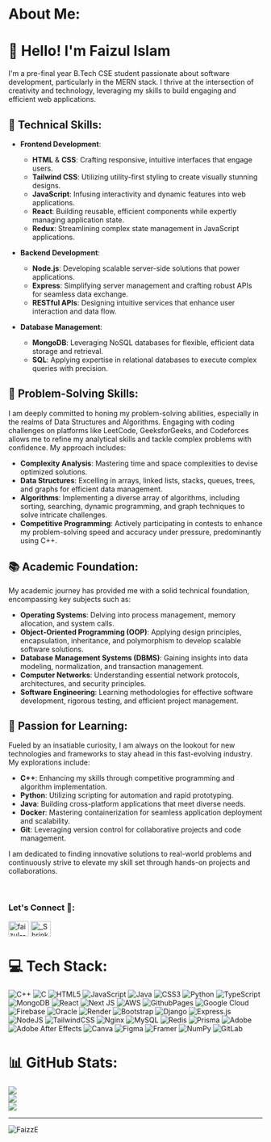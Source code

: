 #  About Me: 

# 👋 Hello! I'm Faizul Islam

I'm a pre-final year B.Tech CSE student passionate about software development, particularly in the MERN stack. I thrive at the intersection of creativity and technology, leveraging my skills to build engaging and efficient web applications.

## 🌟 Technical Skills:

- **Frontend Development**: 
  - **HTML** & **CSS**: Crafting responsive, intuitive interfaces that engage users.
  - **Tailwind CSS**: Utilizing utility-first styling to create visually stunning designs.
  - **JavaScript**: Infusing interactivity and dynamic features into web applications.
  - **React**: Building reusable, efficient components while expertly managing application state.
  - **Redux**: Streamlining complex state management in JavaScript applications.

- **Backend Development**: 
  - **Node.js**: Developing scalable server-side solutions that power applications.
  - **Express**: Simplifying server management and crafting robust APIs for seamless data exchange.
  - **RESTful APIs**: Designing intuitive services that enhance user interaction and data flow.

- **Database Management**:
  - **MongoDB**: Leveraging NoSQL databases for flexible, efficient data storage and retrieval.
  - **SQL**: Applying expertise in relational databases to execute complex queries with precision.


## 🧩 Problem-Solving Skills:
I am deeply committed to honing my problem-solving abilities, especially in the realms of Data Structures and Algorithms. Engaging with coding challenges on platforms like LeetCode, GeeksforGeeks, and Codeforces allows me to refine my analytical skills and tackle complex problems with confidence. My approach includes:

- **Complexity Analysis**: Mastering time and space complexities to devise optimized solutions.
- **Data Structures**: Excelling in arrays, linked lists, stacks, queues, trees, and graphs for efficient data management.
- **Algorithms**: Implementing a diverse array of algorithms, including sorting, searching, dynamic programming, and graph techniques to solve intricate challenges.
- **Competitive Programming**: Actively participating in contests to enhance my problem-solving speed and accuracy under pressure, predominantly using C++.

## 📚 Academic Foundation:
My academic journey has provided me with a solid technical foundation, encompassing key subjects such as:
- **Operating Systems**: Delving into process management, memory allocation, and system calls.
- **Object-Oriented Programming (OOP)**: Applying design principles, encapsulation, inheritance, and polymorphism to develop scalable software solutions.
- **Database Management Systems (DBMS)**: Gaining insights into data modeling, normalization, and transaction management.
- **Computer Networks**: Understanding essential network protocols, architectures, and security principles.
- **Software Engineering**: Learning methodologies for effective software development, rigorous testing, and efficient project management.

## 🌱 Passion for Learning:
Fueled by an insatiable curiosity, I am always on the lookout for new technologies and frameworks to stay ahead in this fast-evolving industry. My explorations include:

- **C++**: Enhancing my skills through competitive programming and algorithm implementation.
- **Python**: Utilizing scripting for automation and rapid prototyping.
- **Java**: Building cross-platform applications that meet diverse needs.
- **Docker**: Mastering containerization for seamless application deployment and scalability.
- **Git**: Leveraging version control for collaborative projects and code management.

I am dedicated to finding innovative solutions to real-world problems and continuously strive to elevate my skill set through hands-on projects and collaborations.


<br>
<h3 align="left">Let's Connect 🤝:</h3>
<p align="left">
<a href="https://www.linkedin.com/in/faizul--islam/" target="blank"><img align="center" src="https://raw.githubusercontent.com/rahuldkjain/github-profile-readme-generator/master/src/images/icons/Social/linked-in-alt.svg" alt="faizul--islam" height="30" width="40" /></a>
<!-- <a href="https://www.codechef.com/users/dhruvishah97" target="blank"><img align="center" src="https://cdn.jsdelivr.net/npm/simple-icons@3.1.0/icons/codechef.svg" alt="dhruvishah97" height="30" width="40" /></a> -->
<!-- <a href="https://www.hackerrank.com/dhruvishah05" target="blank"><img align="center" src="https://raw.githubusercontent.com/rahuldkjain/github-profile-readme-generator/master/src/images/icons/Social/hackerrank.svg" alt="dhruvishah05" height="30" width="40" /></a> -->
<a href="https://leetcode.com/u/_Shrink/" target="blank"><img align="center" src="https://raw.githubusercontent.com/rahuldkjain/github-profile-readme-generator/master/src/images/icons/Social/leet-code.svg" alt="_Shrink" height="30" width="40" /></a>
<!-- <a href="https://auth.geeksforgeeks.org/user/patvauplmxy" target="blank"><img align="center" src="https://raw.githubusercontent.com/rahuldkjain/github-profile-readme-generator/master/src/images/icons/Social/geeks-for-geeks.svg" alt="patvauplmxy" height="30" width="40" /></a>
</p> -->
<br>

# 💻 Tech Stack:
![C++](https://img.shields.io/badge/c++-%2300599C.svg?style=for-the-badge&logo=c%2B%2B&logoColor=white) ![C](https://img.shields.io/badge/c-%2300599C.svg?style=for-the-badge&logo=c&logoColor=white) ![HTML5](https://img.shields.io/badge/html5-%23E34F26.svg?style=for-the-badge&logo=html5&logoColor=white) ![JavaScript](https://img.shields.io/badge/javascript-%23323330.svg?style=for-the-badge&logo=javascript&logoColor=%23F7DF1E) ![Java](https://img.shields.io/badge/java-%23ED8B00.svg?style=for-the-badge&logo=openjdk&logoColor=white) ![CSS3](https://img.shields.io/badge/css3-%231572B6.svg?style=for-the-badge&logo=css3&logoColor=white) ![Python](https://img.shields.io/badge/python-3670A0?style=for-the-badge&logo=python&logoColor=ffdd54) ![TypeScript](https://img.shields.io/badge/typescript-%23007ACC.svg?style=for-the-badge&logo=typescript&logoColor=white) ![MongoDB](https://img.shields.io/badge/MongoDB-%234ea94b.svg?style=for-the-badge&logo=mongodb&logoColor=white) ![React](https://img.shields.io/badge/react-%2320232a.svg?style=for-the-badge&logo=react&logoColor=%2361DAFB) ![Next JS](https://img.shields.io/badge/Next-black?style=for-the-badge&logo=next.js&logoColor=white) ![AWS](https://img.shields.io/badge/AWS-%23FF9900.svg?style=for-the-badge&logo=amazon-aws&logoColor=white) ![GithubPages](https://img.shields.io/badge/github%20pages-121013?style=for-the-badge&logo=github&logoColor=white) ![Google Cloud](https://img.shields.io/badge/GoogleCloud-%234285F4.svg?style=for-the-badge&logo=google-cloud&logoColor=white) ![Firebase](https://img.shields.io/badge/firebase-%23039BE5.svg?style=for-the-badge&logo=firebase) ![Oracle](https://img.shields.io/badge/Oracle-F80000?style=for-the-badge&logo=oracle&logoColor=white) ![Render](https://img.shields.io/badge/Render-%46E3B7.svg?style=for-the-badge&logo=render&logoColor=white) ![Bootstrap](https://img.shields.io/badge/bootstrap-%238511FA.svg?style=for-the-badge&logo=bootstrap&logoColor=white) ![Django](https://img.shields.io/badge/django-%23092E20.svg?style=for-the-badge&logo=django&logoColor=white) ![Express.js](https://img.shields.io/badge/express.js-%23404d59.svg?style=for-the-badge&logo=express&logoColor=%2361DAFB) ![NodeJS](https://img.shields.io/badge/node.js-6DA55F?style=for-the-badge&logo=node.js&logoColor=white) ![TailwindCSS](https://img.shields.io/badge/tailwindcss-%2338B2AC.svg?style=for-the-badge&logo=tailwind-css&logoColor=white) ![Nginx](https://img.shields.io/badge/nginx-%23009639.svg?style=for-the-badge&logo=nginx&logoColor=white) ![MySQL](https://img.shields.io/badge/mysql-4479A1.svg?style=for-the-badge&logo=mysql&logoColor=white) ![Redis](https://img.shields.io/badge/redis-%23DD0031.svg?style=for-the-badge&logo=redis&logoColor=white) ![Prisma](https://img.shields.io/badge/Prisma-3982CE?style=for-the-badge&logo=Prisma&logoColor=white) ![Adobe](https://img.shields.io/badge/adobe-%23FF0000.svg?style=for-the-badge&logo=adobe&logoColor=white) ![Adobe After Effects](https://img.shields.io/badge/Adobe%20After%20Effects-9999FF.svg?style=for-the-badge&logo=Adobe%20After%20Effects&logoColor=white) ![Canva](https://img.shields.io/badge/Canva-%2300C4CC.svg?style=for-the-badge&logo=Canva&logoColor=white) ![Figma](https://img.shields.io/badge/figma-%23F24E1E.svg?style=for-the-badge&logo=figma&logoColor=white) ![Framer](https://img.shields.io/badge/Framer-black?style=for-the-badge&logo=framer&logoColor=blue) ![NumPy](https://img.shields.io/badge/numpy-%23013243.svg?style=for-the-badge&logo=numpy&logoColor=white) ![GitLab](https://img.shields.io/badge/gitlab-%23181717.svg?style=for-the-badge&logo=gitlab&logoColor=white)
# 📊 GitHub Stats:
![](https://github-readme-stats.vercel.app/api?username=FaizzE&theme=codeSTACKr&hide_border=false&include_all_commits=false&count_private=false)<br/>
![](https://github-readme-streak-stats.herokuapp.com/?user=FaizzE&theme=codeSTACKr&hide_border=false)<br/>
![](https://github-readme-stats.vercel.app/api/top-langs/?username=FaizzE&theme=codeSTACKr&hide_border=false&include_all_commits=false&count_private=false&layout=compact)

---
<p align="left"> <img src="https://komarev.com/ghpvc/?username=FaizzE&label=Profile%20views&color=0e75b6&style=flat" alt="FaizzE"/> </p>

<!-- Proudly created with GPRM ( https://gprm.itsvg.in ) -->
